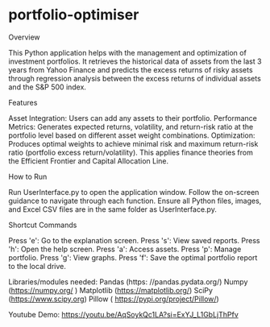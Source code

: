 # portfolio-optimiser

Overview

This Python application helps with the management and optimization of investment portfolios. It retrieves the historical data of assets from the last 3 years from Yahoo Finance and predicts the excess returns of risky assets through regression analysis between the excess returns of individual assets and the S&P 500 index.

Features

Asset Integration: Users can add any assets to their portfolio.
Performance Metrics: Generates expected returns, volatility, and return-risk ratio at the portfolio level based on different asset weight combinations.
Optimization: Produces optimal weights to achieve minimal risk and maximum return-risk ratio (portfolio excess return/volatility). This applies finance theories from the Efficient Frontier and Capital Allocation Line.

How to Run

Run UserInterface.py to open the application window.
Follow the on-screen guidance to navigate through each function.
Ensure all Python files, images, and Excel CSV files are in the same folder as UserInterface.py.

Shortcut Commands

Press 'e': Go to the explanation screen.
Press 's': View saved reports.
Press 'h': Open the help screen.
Press 'a': Access assets.
Press 'p': Manage portfolio.
Press 'g': View graphs.
Press 'f': Save the optimal portfolio report to the local drive.


Libraries/modules needed:
Pandas (https: //pandas.pydata.org/)
Numpy (https://numpy.org/  )
Matplotlib (https://matplotlib.org/)
SciPy (https://www.scipy.org)
Pillow ( https://pypi.org/project/Pillow/)

Youtube Demo: https://youtu.be/AqSoykQc1LA?si=ExYJ_L1GbLjThPfv
